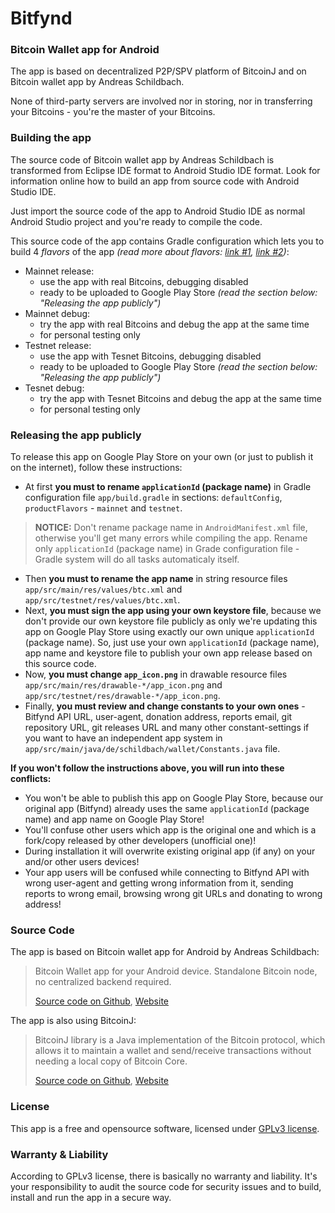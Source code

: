 # Bitfynd
### Bitcoin Wallet app for Android

The app is based on decentralized P2P/SPV platform of BitcoinJ and on Bitcoin wallet app by Andreas Schildbach.

None of third-party servers are involved nor in storing, nor in transferring your Bitcoins - you're the master of your Bitcoins.

### Building the app

The source code of Bitcoin wallet app by Andreas Schildbach is transformed from Eclipse IDE format to Android Studio IDE format. Look for information online how to build an app from source code with Android Studio IDE.

Just import the source code of the app to Android Studio IDE as normal Android Studio project and you're ready to compile the code.

This source code of the app contains Gradle configuration which lets you to build 4 *flavors*  of the app *(read more about flavors: [link #1](http://goo.gl/DcX6ee), [link #2](http://goo.gl/CnIOr8))*:
- Mainnet release:
  - use the app with real Bitcoins, debugging disabled
  - ready to be uploaded to Google Play Store *(read the section below: "Releasing the app publicly")*
- Mainnet debug:
  - try the app with real Bitcoins and debug the app at the same time
  - for personal testing only
- Testnet release:
  - use the app with Tesnet Bitcoins, debugging disabled
  - ready to be uploaded to Google Play Store *(read the section below: "Releasing the app publicly")*
- Tesnet debug:
  - try the app with Tesnet Bitcoins and debug the app at the same time
  - for personal testing only

### Releasing the app publicly

To release this app on Google Play Store on your own (or just to publish it on the internet), follow these instructions:
- At first **you must to rename `applicationId` (package name)** in Gradle configuration file `app/build.gradle` in sections: `defaultConfig`, `productFlavors` - `mainnet` and `testnet`.

> **NOTICE:** Don't rename package name in `AndroidManifest.xml` file, otherwise you'll get many errors while compiling the app. Rename only `applicationId` (package name) in Grade configuration file - Gradle system will do all tasks automaticaly itself.

- Then **you must to rename the app name** in string resource files `app/src/main/res/values/btc.xml` and `app/src/testnet/res/values/btc.xml`.
- Next, **you must sign the app using your own keystore file**, because we don't provide our own keystore file publicly as only we're updating this app on Google Play Store using exactly our own unique `applicationId` (package name). So, just use your own `applicationId` (package name), app name and keystore file to publish your own app release based on this source code.
- Now, **you must change `app_icon.png`** in drawable resource files `app/src/main/res/drawable-*/app_icon.png` and `app/src/testnet/res/drawable-*/app_icon.png`.
- Finally, **you must review and change constants to your own ones** - Bitfynd API URL, user-agent, donation address, reports email, git repository URL, git releases URL and many other constant-settings if you want to have an independent app system in `app/src/main/java/de/schildbach/wallet/Constants.java` file.

**If you won't follow the instructions above, you will run into these conflicts:**
- You won't be able to publish this app on Google Play Store, because our original app (Bitfynd) already uses the same `applicationId` (package name) and app name on Google Play Store!
- You'll confuse other users which app is the original one and which is a fork/copy released by other developers (unofficial one)!
- During installation it will overwrite existing original app (if any) on your and/or other users devices!
- Your app users will be confused while connecting to Bitfynd API with wrong user-agent and getting wrong information from it, sending reports to wrong email, browsing wrong git URLs and donating to wrong address!

### Source Code

The app is based on Bitcoin wallet app for Android by Andreas Schildbach:

> Bitcoin Wallet app for your Android device. Standalone Bitcoin node, no centralized backend required.
> 
> [Source code on Github](https://github.com/schildbach/bitcoin-wallet), [Website](http://wallet.schildbach.de/)

The app is also using BitcoinJ:

> BitcoinJ library is a Java implementation of the Bitcoin protocol, which allows it to maintain a wallet and send/receive transactions without needing a local copy of Bitcoin Core.
> 
> [Source code on Github](https://github.com/bitcoinj/bitcoinj), [Website](https://bitcoinj.github.io/)

### License

This app is a free and opensource software, licensed under [GPLv3 license](http://goo.gl/jDcSYa).

### Warranty & Liability

According to GPLv3 license, there is basically no warranty and liability. It's your responsibility to audit the source code for security issues and to build, install and run the app in a secure way.
